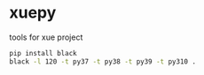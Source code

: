 # xuepy

tools for xue project


```sh
pip install black
black -l 120 -t py37 -t py38 -t py39 -t py310 .
```
